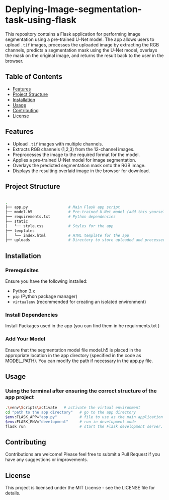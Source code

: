 # Deplying-Image-segmentation-task-using-flask

This repository contains a Flask application for performing image segmentation using a pre-trained U-Net model. The app allows users to upload `.tif` images, processes the uploaded image by extracting the RGB channels, predicts a segmentation mask using the U-Net model, overlays the mask on the original image, and returns the result back to the user in the browser.

## Table of Contents
- [Features](#features)
- [Project Structure](#project-structure)
- [Installation](#installation)
- [Usage](#usage)
- [Contributing](#contributing)
- [License](#license)

## Features

- Upload `.tif` images with multiple channels.
- Extracts RGB channels (1,2,3) from the 12-channel images.
- Preprocesses the image to the required format for the model.
- Applies a pre-trained U-Net model for image segmentation.
- Overlays the predicted segmentation mask onto the RGB image.
- Displays the resulting overlaid image in the browser for download.

## Project Structure
```bash

.
├── app.py                  # Main Flask app script
├── model.h5                # Pre-trained U-Net model (add this yourself)
├── requirements.txt        # Python dependencies
├── static
│   └── style.css           # Styles for the app
├── templates
│   └── index.html          # HTML template for the app
├── uploads                 # Directory to store uploaded and processed images
```

## Installation

### Prerequisites
Ensure you have the following installed:
- Python 3.x
- `pip` (Python package manager)
- `virtualenv` (recommended for creating an isolated environment)

### Install Dependencies
Install Packages used in the app (you can find them in he requirments.txt )
### Add Your Model 
Ensure that the segmentation model file model.h5 is placed in the appropriate location in the app directory (specified in the code as MODEL_PATH). You can modify the path if necessary in the app.py file.

## Usage
### Using the terminal after ensuring the correct structure of the app project
```bash
.\venv\Scripts\activate   # activate the virtual environment
cd "path to the app directory"   # go to the app directory
$env:FLASK_APP="app.py"          # file to use as the main application entry point
$env:FLASK_ENV="development"     # run in development mode 
flask run                        # start the Flask development server.
```

## Contributing
Contributions are welcome! Please feel free to submit a Pull Request if you have any suggestions or improvements.

## License
This project is licensed under the MIT License - see the LICENSE file for details.

